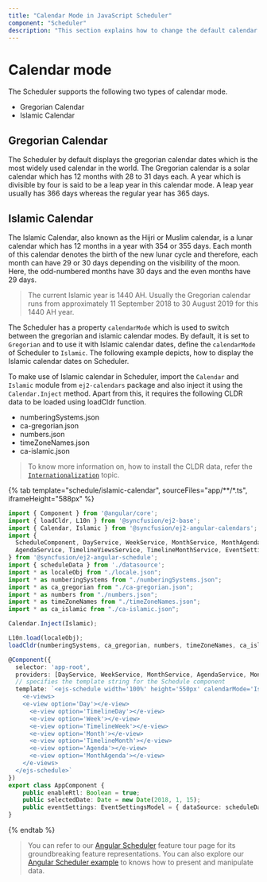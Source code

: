 ```yaml
---
title: "Calendar Mode in JavaScript Scheduler"
component: "Scheduler"
description: "This section explains how to change the default calendar mode on Scheduler to display it either on Gregorian or Islamic mode."
---
```


# Calendar mode

The Scheduler supports the following two types of calendar mode.

* Gregorian Calendar
* Islamic Calendar

## Gregorian Calendar

The Scheduler by default displays the gregorian calendar dates which is the most widely used calendar in the world. The Gregorian calendar is a solar calendar which has 12 months with 28 to 31 days each. A year which is divisible by four is said to be a leap year in this calendar mode. A leap year usually has 366 days whereas the regular year has 365 days.

## Islamic Calendar

The Islamic Calendar, also known as the Hijri or Muslim calendar, is a lunar calendar which has 12 months in a year with 354 or 355 days. Each month of this calendar denotes the birth of the new lunar cycle and therefore, each month can have 29 or 30 days depending on the visibility of the moon. Here, the odd-numbered months have 30 days and the even months have 29 days.

> The current Islamic year is 1440 AH. Usually the Gregorian calendar runs from approximately 11 September 2018 to 30 August 2019 for this 1440 AH year.

The Scheduler has a property `calendarMode` which is used to switch between the gregorian and islamic calendar modes. By default, it is set to `Gregorian` and to use it with Islamic calendar dates, define the `calendarMode` of Scheduler to `Islamic`. The following example depicts, how to display the Islamic calendar dates on Scheduler.

To make use of Islamic calendar in Scheduler, import the `Calendar` and `Islamic` module from `ej2-calendars` package and also inject it using the `Calendar.Inject` method. Apart from this, it requires the following CLDR data to be loaded using loadCldr function.

* numberingSystems.json
* ca-gregorian.json
* numbers.json
* timeZoneNames.json
* ca-islamic.json

> To know more information on, how to install the CLDR data, refer the [`Internationalization`](https://ej2.syncfusion.com/angular/documentation/common/internationalization/#installing-cldr-data) topic.

{% tab template="schedule/islamic-calendar", sourceFiles="app/**/*.ts", iframeHeight="588px" %}

```typescript
import { Component } from '@angular/core';
import { loadCldr, L10n } from '@syncfusion/ej2-base';
import { Calendar, Islamic } from '@syncfusion/ej2-angular-calendars';
import {
  ScheduleComponent, DayService, WeekService, MonthService, MonthAgendaService,
  AgendaService, TimelineViewsService, TimelineMonthService, EventSettingsModel
} from '@syncfusion/ej2-angular-schedule';
import { scheduleData } from './datasource';
import * as localeObj from "./locale.json";
import * as numberingSystems from "./numberingSystems.json";
import * as ca_gregorian from "./ca-gregorian.json";
import * as numbers from "./numbers.json";
import * as timeZoneNames from "./timeZoneNames.json";
import * as ca_islamic from "./ca-islamic.json";

Calendar.Inject(Islamic);

L10n.load(localeObj);
loadCldr(numberingSystems, ca_gregorian, numbers, timeZoneNames, ca_islamic);

@Component({
  selector: 'app-root',
  providers: [DayService, WeekService, MonthService, AgendaService, MonthAgendaService, TimelineViewsService, TimelineMonthService],
  // specifies the template string for the Schedule component
  template: `<ejs-schedule width='100%' height='550px' calendarMode='Islamic' locale='ar' [enableRtl]="enableRtl" showQuickInfo="false" [selectedDate]="selectedDate" [eventSettings]="eventSettings">
    <e-views>
    <e-view option='Day'></e-view>
      <e-view option='TimelineDay'></e-view>
      <e-view option='Week'></e-view>
      <e-view option='TimelineWeek'></e-view>
      <e-view option='Month'></e-view>
      <e-view option='TimelineMonth'></e-view>
      <e-view option='Agenda'></e-view>
      <e-view option='MonthAgenda'></e-view>
    </e-views>
  </ejs-schedule>`
})
export class AppComponent {
    public enableRtl: Boolean = true;
    public selectedDate: Date = new Date(2018, 1, 15);
    public eventSettings: EventSettingsModel = { dataSource: scheduleData };
}
```

{% endtab %}

> You can refer to our [Angular Scheduler](https://www.syncfusion.com/angular-ui-components/angular-scheduler) feature tour page for its groundbreaking feature representations. You can also explore our [Angular Scheduler example](https://ej2.syncfusion.com/angular/demos/#/material/schedule/overview) to knows how to present and manipulate data.
